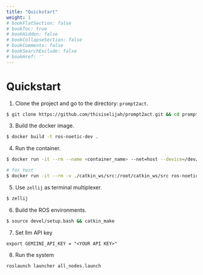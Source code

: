 ```yaml
---
title: "Quickstart"
weight: 1
# bookFlatSection: false
# bookToc: true
# bookHidden: false
# bookCollapseSection: false
# bookComments: false
# bookSearchExclude: false
# bookHref: ''
---
```


# Quickstart

1. Clone the project and go to the directory: `prompt2act`.
```bash
$ git clone https://github.com/thisiselijah/prompt2act.git && cd prompt2act/ros_noetic/
```
3. Build the docker image.
```bash
$ docker build -t ros-noetic-dev .
```
4. Run the container.
```bash
$ docker run -it --rm --name <container_name> --net=host --device=/dev/video0:/dev/video0 -v ./catkin_ws/src:/root/catkin_ws/src ros-noetic-

# for test
$ docker run -it --rm -v ./catkin_ws/src:/root/catkin_ws/src ros-noetic-dev
```
5. Use  `zellij` as terminal multiplexer.
```bash
$ zellij
```

6. Build the ROS environments.
```bash
$ source devel/setup.bash && catkin_make
```

7. Set llm API key
```
export GEMIINI_API_KEY = "<YOUR API KEY>"
```

8. Run the system
```bash
roslaunch launcher all_nodes.launch 
```



